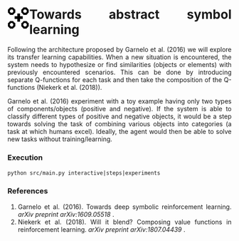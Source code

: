<div class="container">
  <div class="row">
    <div class="col-sm">
      <img align="left" src="symbol.png" height=50/>
    </div>
    <div class="col">
      <h1 align="justify">
        Towards abstract symbol learning
      </h1>
    </div>
  </div>
</div>

<p align="justify">
Following the architecture proposed by Garnelo et al. (2016) we will explore its transfer learning capabilities. When a new situation is encountered, the system needs to hypothesize or find similarities (objects or elements)  with previously encountered scenarios. This can be done by introducing separate Q-functions for each task and then  take the composition of the Q-functions (Niekerk et al. (2018)).
</p>

<p align="justify">
Garnelo et al. (2016) experiment with a toy example having only two types of components/objects (positive and negative). If the system is able to classify different types of positive and negative objects, it would be a step towards solving the task of combining various objects into categories (a task at which humans excel). Ideally, the agent would then be able to solve new tasks without training/learning.
</p>

<h3> Execution </h3>

```
python src/main.py interactive|steps|experiments
```

<h3> References </h3>

<ol>
  <li align="justify"> Garnelo et al. (2016). Towards deep symbolic reinforcement learning. <i> arXiv preprint arXiv:1609.05518 </i>. </li>
  <li align="justify"> Niekerk et al. (2018). Will it blend? Composing value functions in reinforcement learning. <i> arXiv preprint arXiv:1807.04439 </i>. </li>
</ol>
